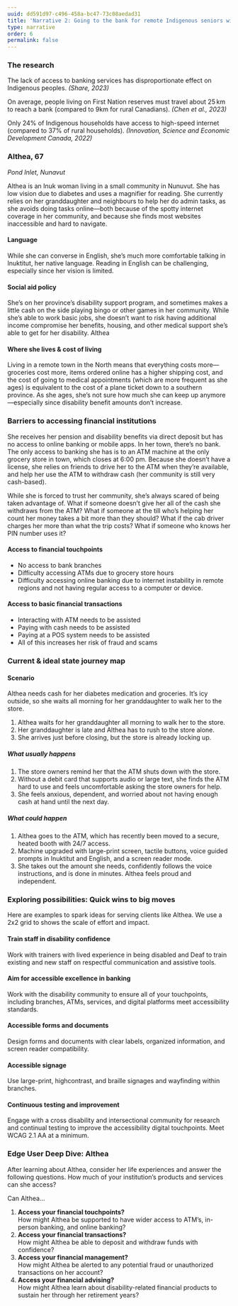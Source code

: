 ```yaml
---
uuid: dd591d97-c496-458a-bc47-73c08aedad31
title: 'Narrative 2: Going to the bank for remote Indigenous seniors with disabilities'
type: narrative
order: 6
permalink: false
---
```

### The research

The lack of access to banking services has disproportionate effect on Indigenous peoples. _(Share, 2023)_

On average, people living on First Nation reserves must travel about 25 km to reach a bank (compared to 9km for rural Canadians). _(Chen et al., 2023)_

Only 24% of Indigenous households have access to high-speed internet (compared to 37% of rural households). _(Innovation, Science and Economic Development Canada, 2022)_

### Althea, 67

_Pond Inlet, Nunavut_

Althea is an Inuk woman living in a small community in Nunuvut. She has low vision due to diabetes and uses a magnifier for reading. She currently relies on her granddaughter and neighbours to help her do admin tasks, as she avoids doing tasks online—both because of the spotty internet coverage in her community, and because she finds most websites inaccessible and hard to navigate.

#### Language

While she can converse in English, she’s much more comfortable talking in Inuktitut, her native language. Reading in English can be challenging, especially since her vision is limited.

#### Social aid policy

She’s on her province’s disability support program, and sometimes makes a little cash on the side playing bingo or other games in her community. While she’s able to work basic jobs, she doesn’t want to risk having additional income compromise her benefits, housing, and other medical support she’s able to get for her disability.
Althea

#### Where she lives & cost of living

Living in a remote town in the North means that everything costs more—groceries cost more, items ordered online has a higher shipping cost, and the cost of going to medical appointments (which are more frequent as she ages) is equivalent to the cost of a plane ticket down to a southern province. As she ages, she’s not sure how much she can keep up anymore—especially since disability benefit amounts don’t increase.

<!-- Wheel diagram goes here. -->

### Barriers to accessing financial institutions

She receives her pension and disability benefits via direct deposit but has no access to online banking or mobile apps. In her town, there’s no bank. The only access to banking she has is to an ATM machine at the only grocery store in town, which closes at 6:00 pm. Because she doesn’t have a license, she relies on friends to drive her to the ATM when they’re available, and help her use the ATM to withdraw cash (her community is still very cash-based).

While she is forced to trust her community, she’s always scared of being taken advantage of. What if someone doesn’t give her all of the cash she withdraws from the ATM? What if someone at the till who’s helping her count her money takes a bit more than they should? What if the cab driver charges her more than what the trip costs? What if someone who knows her PIN number uses it?

#### Access to financial touchpoints

- No access to bank branches
- Difficulty accessing ATMs due to grocery store hours
- Difficulty accessing online banking due to internet instability in remote regions and not having regular access to a computer or device.

#### Access to basic financial transactions

- Interacting with ATM needs to be assisted
- Paying with cash needs to be assisted
- Paying at a POS system needs to be assisted
- All of this increases her risk of fraud and scams

<!-- Pyramid diagram goes here. -->

### Current & ideal state journey map

#### Scenario

Althea needs cash for her diabetes medication and groceries. It’s icy outside, so she waits all morning for her granddaughter to walk her to the store.

<!-- Flow chart goes here. -->

1. Althea waits for her granddaughter all morning to walk her to the store.
2. Her granddaughter is late and Althea has to rush to the store alone.
3. She arrives just before closing, but the store is already locking up.

##### What usually happens

1. The store owners remind her that the ATM shuts down with the store.
2. Without a debit card that supports audio or large text, she finds the ATM hard to use and feels uncomfortable asking the store owners for help.
3. She feels anxious, dependent, and worried about not having enough cash at hand until the next day.

##### What could happen

1. Althea goes to the ATM, which has recently been moved to a secure, heated booth with 24/7 access.
2. Machine upgraded with large-print screen, tactile buttons, voice guided prompts in Inuktitut and English, and a screen reader mode.
3. She takes out the amount she needs, confidently follows the voice instructions, and is done in minutes. Althea feels proud and independent.

### Exploring possibilities: Quick wins to big moves

Here are examples to spark ideas for serving clients like Althea. We use a 2x2 grid to shows the scale of effort and impact.

<!-- Grid diagram goes here. -->

#### Train staff in disability confidence

Work with trainers with lived experience in being disabled and Deaf to train existing and new staff on respectful communication and assistive tools.

#### Aim for accessible excellence in banking

Work with the disability community to ensure all of your touchpoints, including branches, ATMs, services, and digital platforms meet accessibility standards.

#### Accessible forms and documents

Design forms and documents with clear labels, organized information, and screen reader compatibility.

#### Accessible signage

Use large-print, highcontrast, and braille signages and wayfinding within branches.

#### Continuous testing and improvement

Engage with a cross disability and intersectional community for research and continual testing to improve the accessibility digital touchpoints. Meet WCAG 2.1 AA at a minimum.

### Edge User Deep Dive: Althea

After learning about Althea, consider her life experiences and answer the following questions. How much of your institution’s products and services can she access?

Can Althea…

<!-- Inverted pyramid diagram goes here. -->

1. **Access your financial touchpoints?**<br />
   How might Althea be supported to have wider access to ATM’s, in-person banking, and online banking?
2. **Access your financial transactions?**<br />
   How might Althea be able to deposit and withdraw funds with confidence?
3. **Access your financial management?**<br />
   How might Althea be alerted to any potential fraud or unauthorized transactions on her account?
4. **Access your financial advising?**<br />
   How might Althea learn about disability-related financial products to sustain her through her retirement years?
